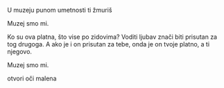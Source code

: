 
U muzeju punom umetnosti
ti žmuriš

Muzej smo mi.

Ko su ova platna, što vise po zidovima? Voditi ljubav znači biti prisutan za tog drugoga. A ako je i on prisutan za tebe, onda je on tvoje platno, a ti njegovo.

Muzej smo mi.

otvori oči
malena
